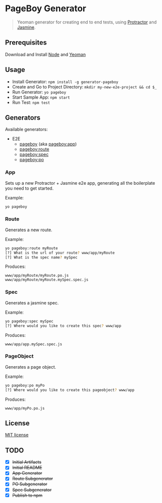 # PageBoy Generator

> Yeoman generator for creating end to end tests, using [Protractor] and [Jasmine].

## Prerequisites
Download and Install [Node] and [Yeoman]

## Usage
- Install Generator: `npm install -g generator-pageboy`
- Create and Go to Project Directory: `mkdir my-new-e2e-project && cd $_`
- Run Generator: `yo pageboy`
- Start Sample App: `npm start`
- Run Test: `npm test`

## Generators

Available generators:

* E2E
    - [pageboy](#app) (aka [pageboy:app](#app))
    - [pageboy:route](#route)
    - [pageboy:spec](#spec)
    - [pageboy:po](#pageobject)

### App
Sets up a new Protractor + Jasmine e2e app, generating all the boilerplate you need to get started.

Example:
```bash
yo pageboy
```

### Route
Generates a new route.

Example:
```bash
yo pageboy:route myRoute
[?] What is the url of your route? www/app/myRoute
[?] What is the spec name? mySpec
```

Produces:

    www/app/myRoute/myRoute.po.js
    www/app/myRoute/myRoute.mySpec.spec.js

### Spec
Generates a jasmine spec.

Example:
```bash
yo pageboy:spec mySpec
[?] Where would you like to create this spec? www/app
```

Produces:

    www/app/app.mySpec.spec.js

### PageObject
Generates a page object.

Example:
```bash
yo pageboy:po myPo
[?] Where would you like to create this pageobject? www/app
```

Produces:

    www/app/myPo.po.js


## License

[MIT license](http://opensource.org/licenses/MIT)

## TODO

- [x] ~~Initial Artifacts~~
- [x] ~~Initial README~~
- [x] ~~App Generator~~
- [x] ~~Route Subgenerator~~
- [x] ~~PO Subgenerator~~
- [x] ~~Spec Subgenerator~~
- [x] ~~Publish to npm~~

[Protractor]:https://github.com/angular/protractor
[Jasmine]:http://jasmine.github.io/2.0/introduction.html
[Yeoman]:http://yeoman.io/
[npm]:https://github.com/npm/npm
[Node]:http://nodejs.org/download/